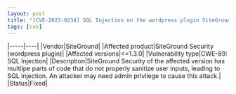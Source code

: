 ```yaml
---
layout: post
title: "[CVE-2023-0234] SQL Injection on the wordpress plugin SiteGround Security"
tags: [cve]
---
```


|-----|----|
|Vendor|SiteGround|
|Affected product|SiteGround Security (wordpress plugin)|
|Affected versions|<=1.3.0|
|Vulnerability type|CWE-89: SQL Injection|
|Description|SiteGround Security of the affected version has multilpe parts of code that do not properly sanitize user inputs, leading to SQL injection. An attacker may need admin privilege to cause this attack.|
|Status|Fixed|